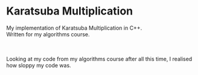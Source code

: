 # Karatsuba Multiplication

My implementation of Karatsuba Multiplication in C++.<br>
Written for my algorithms course.

<br><br>Looking at my code from my algorithms course after all this time, I realised how sloppy my code was.
